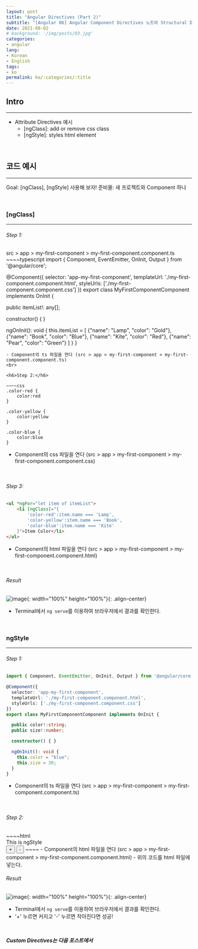 ```yaml
---
layout: post
title: "Angular Directives (Part 2)"
subtitle: "[Angular 06] Angular Component Directives 노트와 Structural Directives Examples"
date: 2021-08-02
# background: '/img/posts/03.jpg'
categories:
- angular
lang:
- Korean
- English
tags:
- ko
permalink: ko/:categories/:title
---
```


## Intro
***
- Attribute Directives 예시
  - \[ngClass\]: add or remove css class
  - \[ngStyle\]: styles html element

<br>

## 코드 예시
***
Goal: [ngClass], [ngStyle] 사용해 보자!
준비물: 새 프로젝트와 Component 하나

<br>

### [ngClass]
***
<h6>Step 1:</h6>

<div class="code-header">src > app > my-first-component > my-first-component.component.ts</div>
~~~~typescript
import { Component, EventEmitter, OnInit, Output } from '@angular/core';

@Component({
  selector: 'app-my-first-component',
  templateUrl: './my-first-component.component.html',
  styleUrls: ['./my-first-component.component.css']
})
export class MyFirstComponentComponent implements OnInit {

  public itemList!: any[];

  constructor() { }

  ngOnInit(): void {
    this.itemList = [
      {"name": "Lamp", "color": "Gold"},
      {"name": "Book", "color": "Blue"},
      {"name": "Kite", "color": "Red"},
      {"name": "Pear", "color": "Green"}
    ]
  }
}
~~~~ 
- Component의 ts 파일을 연다 (src > app > my-first-component > my-first-component.component.ts)
<br>

<h6>Step 2:</h6> 

~~~~css
.color-red {
    color:red
}

.color-yellow {
    color:yellow
}

.color-blue {
    color:blue
}
~~~~
- Component의 css 파일을 연다 (src > app > my-first-component > my-first-component.component.css)
<br>

<h6>Step 3:</h6> 

~~~~html
<ul *ngFor="let item of itemList">
    <li [ngClass]="{
        'color-red':item.name === 'Lamp',
        'color-yellow':item.name === 'Book',
        'color-blue':item.name === 'Kite'
    }">Item Color</li>
</ul>
~~~~
- Component의 html 파일을 연다 (src > app > my-first-component > my-first-component.component.html)
<br>

<h6>Result</h6>

![image](https://user-images.githubusercontent.com/44415731/127756471-d0d253b1-718d-4587-896d-0c80978d24ab.png){: width="100%" height="100%"}{: .align-center}  
- Terminal에서 <code>ng serve</code>를 이용하여 브라우저에서 결과를 확인한다.
<br>  

### ngStyle
***
<h6>Step 1:</h6> 

~~~~typescript
import { Component, EventEmitter, OnInit, Output } from '@angular/core';

@Component({
  selector: 'app-my-first-component',
  templateUrl: './my-first-component.component.html',
  styleUrls: ['./my-first-component.component.css']
})
export class MyFirstComponentComponent implements OnInit {

  public color!:string;
  public size!:number;

  constructor() { }

  ngOnInit(): void {
    this.color = "blue";
    this.size = 30;
  }
}
~~~~
- Component의 ts 파일을 연다 (src > app > my-first-component > my-first-component.component.ts)
<br>

<h6>Step 2:</h6>
~~~~html
<div [ngStyle]="{'color':color, 'font-size': size + 'px'}">This is ngStyle</div>
<button (click)="size = size + 1">+</button>
<button (click)="size = size - 1">-</button>
~~~~
- Component의 html 파일을 연다 (src > app > my-first-component > my-first-component.component.html)
- 위의 코드를 html 파일에 넣는다.  
<br>

<h6>Result</h6>

![image](https://user-images.githubusercontent.com/44415731/128107109-4cf9ae49-e27f-4e1f-9f73-6b0959479140.png){: width="100%" height="100%"}{: .align-center}  
- Terminal에서 <code>ng serve</code>를 이용하여 브라우저에서 결과를 확인한다.
- '+' 누르면 커지고 '-' 누르면 작아진다면 성공!
<br>  

***Custom Directives는 다음 포스트에서***
